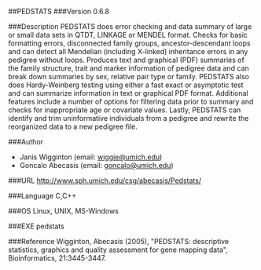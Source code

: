##PEDSTATS
###Version
0.6.8

###Description
PEDSTATS does error checking and data summary of large or small data sets in QTDT, LINKAGE or MENDEL format. Checks for basic formatting errors, disconnected family groups, ancestor-descendant loops and can detect all Mendelian (including X-linked) inheritance errors in any pedigree without loops. Produces text and graphical (PDF) summaries of the family structure, trait and marker information of pedigree data and can break down summaries by sex, relative pair type or family. PEDSTATS also does Hardy-Weinberg testing using either a fast exact or asymptotic test and can summarize information in text or graphical PDF format. Additional features include a number of options for filtering data prior to summary and checks for inappropriate age or covariate values. Lastly, PEDSTATS can identify and trim uninformative individuals from a pedigree and rewrite the reorganized data to a new pedigree file.

###Author
* Janis Wigginton (email: wiggie@umich.edu)
* Goncalo Abecasis (email: goncalo@umich.edu)

###URL
http://www.sph.umich.edu/csg/abecasis/Pedstats/

###Language
C,C++

###OS
Linux, UNIX, MS-Windows

###EXE
pedstats

###Reference
Wigginton, Abecasis (2005), "PEDSTATS: descriptive statistics, graphics and quality assessment for gene mapping data", Bioinformatics, 21:3445-3447.



